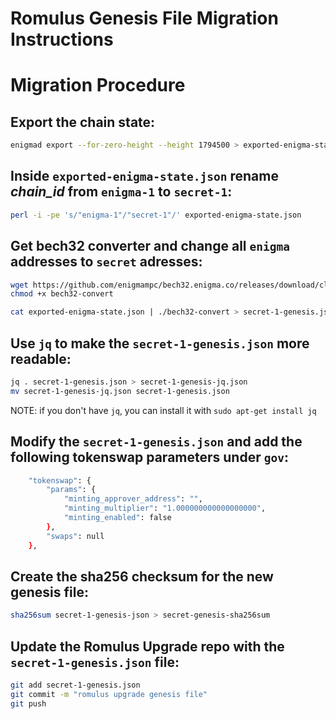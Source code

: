 # Romulus Genesis File Migration Instructions

# Migration Procedure

## Export the chain state:

```bash
enigmad export --for-zero-height --height 1794500 > exported-enigma-state.json
```

## Inside `exported-enigma-state.json` rename _chain_id_ from `enigma-1` to `secret-1`:

```bash
perl -i -pe 's/"enigma-1"/"secret-1"/' exported-enigma-state.json
```

## Get bech32 converter and change all `enigma` addresses to `secret` adresses:

```bash
wget https://github.com/enigmampc/bech32.enigma.co/releases/download/cli/bech32-convert
chmod +x bech32-convert

cat exported-enigma-state.json | ./bech32-convert > secret-1-genesis.json
```

## Use `jq` to make the `secret-1-genesis.json` more readable:


```bash
jq . secret-1-genesis.json > secret-1-genesis-jq.json
mv secret-1-genesis-jq.json secret-1-genesis.json

```

NOTE: if you don't have `jq`, you can install it with `sudo apt-get install jq`

## Modify the `secret-1-genesis.json` and add the following tokenswap parameters under `gov`:

```bash
	"tokenswap": {
		"params": {
			"minting_approver_address": "",
			"minting_multiplier": "1.000000000000000000",
			"minting_enabled": false
		},
		"swaps": null
	},
```

## Create the sha256 checksum for the new genesis file:

```bash
sha256sum secret-1-genesis-json > secret-genesis-sha256sum
```

## Update the Romulus Upgrade repo with the `secret-1-genesis.json` file:

```bash
git add secret-1-genesis.json
git commit -m "romulus upgrade genesis file"
git push
```
